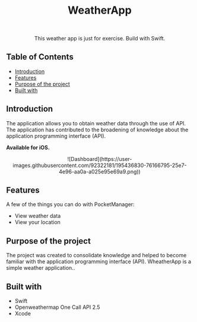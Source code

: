 <h1 align="center"> WeatherApp </h1> <br>
<p align="center">
 

<p align="center">
  This weather app is just for exercise. Build with Swift.
</p>

## Table of Contents

- [Introduction](#introduction)
- [Features](#features)
- [Purpose of the project](#purpose-of-the-project)
- [Built with](#built-with)

## Introduction

The application allows you to obtain weather data through the use of API. The application has contributed to the broadening of knowledge about the application programming interface (API).

**Available for iOS.**

<p align="center">
  ![Dashboard](https://user-images.githubusercontent.com/92322181/195436830-76166795-25e7-4e96-aa0a-a025e95e69a9.png))
</p>

## Features

A few of the things you can do with PocketManager:

* View weather data
* View your location

## Purpose of the project

The project was created to consolidate knowledge and helped to become familiar with the application programming interface (API). WheatherApp is a simple weather application..

## Built with

* Swift
* Openweathermap One Call API 2.5
* Xcode